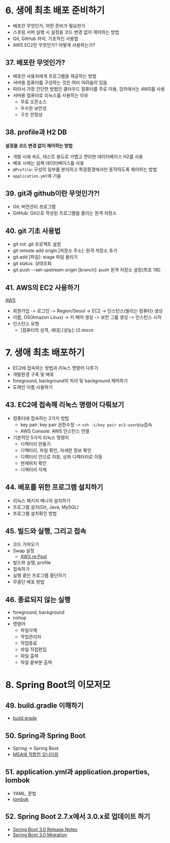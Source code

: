 # 6. 생에 최초 배포 준비하기

- 배포란 무엇인가, 어떤 준비가 필요한가
- 스프링 서버 실행 시 설정을 코드 변경 없이 제어하는 방법
- Git, GitHub 차이, 기초적인 사용법
- AWS EC2란 무엇인가? 어떻게 사용하는가?

## 37. 배포란 무엇인가?

- 배포란 사용자에게 프로그램을 제공하는 방법
- 서버용 컴퓨터를 구성하는 것은 여러 어려움이 있음
- 따라서 가장 간단한 방법인 클라우드 컴퓨터를 주로 이용, 강의에서는 AWS를 사용
- 서버용 컴퓨터로 리눅스를 사용하는 이유
    - 무료 오픈소스
    - 우수한 보안성
    - 구조 안정성

## 38. profile과 H2 DB

**설정을 코드 변경 없이 제어하는 방법**

- 개발 시에 속도, 테스트 용도로 가볍고 편리한 데이터베이스 H2를 사용
- 배포 시에는 실제 데이터베이스를 사용
- `@Profile`: 구성의 일부를 분리하고 특정환경에서만 동작하도록 제어하는 방법
- `application.yml`에 기술

## 39. git과 github이란 무엇인가?!

- Git: 버전관리 프로그램
- GitHub: Git으로 작성된 프로그램을 올리는 원격 저장소

## 40. git 기초 사용법

- git init: git 프로젝트 설정
- git remote add origin [저장소 주소]: 원격 저장소 추가
- git add [파일]: stage 파일 올리기
- git status: 상태조회
- git push --set-upstream origin [branch]: push 원격 저장소 설정(최초 1회)

## 41. AWS의 EC2 사용하기

[AWS](https://aws.amazon.com/ko/free/?gclid=CjwKCAjw9IayBhBJEiwAVuc3fqgIeWpeiKJb-8LYPDAozmpNyV92vuBWLxCBvNjY3MZwiq2cfocLHBoCrx4QAvD_BwE&trk=2e777eb1-7c1a-4acc-ae47-724e1cd50096&sc_channel=ps&ef_id=CjwKCAjw9IayBhBJEiwAVuc3fqgIeWpeiKJb-8LYPDAozmpNyV92vuBWLxCBvNjY3MZwiq2cfocLHBoCrx4QAvD_BwE:G:s&s_kwcid=AL!4422!3!444218215904!e!!g!!aws!10287751092!99328587341&all-free-tier.sort-by=item.additionalFields.SortRank&all-free-tier.sort-order=asc&awsf.Free%20Tier%20Types=*all&awsf.Free%20Tier%20Categories=*all)

- 회원가입 -> 로그인 -> Region/Seoul -> EC2 -> 인스턴스(빌리는 컴퓨터) 생성
- 이름, OS(Amazon Linux) -> 키 페어 생성 -> 보안 그룹 생성 -> 인스턴스 시작
- 인스턴스 유형
    - [컴퓨터의 성격, 세대].[성능]: t2.micro

# 7. 생애 최초 배포하기

- EC2에 접속하는 방법과 리눅스 명령어 다루기
- 개발환경 구축 및 배포
- foreground, background의 차이 및 background 제어하기
- 도메인 이름 사용하기

## 43. EC2에 접속해 리눅스 명령어 다뤄보기

- 컴퓨터에 접속하는 2가지 방법
    - key pair: key pair 권한수정 -> `ssh -i/key pair ec2-user@ip`접속
    - AWS Console: AWS 인스턴스 연결
- 기본적인 5가지 리눅스 명령어
    - 디렉터리 만들기
    - 디렉터리, 파일 확인, 자세한 정보 확인
    - 디렉터리 안으로 이동, 상위 디렉터리로 이동
    - 현재위치 확인
    - 디렉터리 삭제

## 44. 배포를 위한 프로그램 설치하기

- 리눅스 패키지 매니저 설치하기
- 프로그램 설치(Git, Java, MySQL)
- 프로그램 설치확인 방법

## 45. 빌드와 실행, 그리고 접속

- 코드 가져오기
- Swap 설정
    - [AWS re:Post](https://repost.aws/ko/knowledge-center/ec2-memory-swap-file)
- 빌드와 실행, profile
- 접속하기
- 실행 중인 프로그램 중단하기
- 무중단 배포 방법

## 46. 종료되지 않는 실행

- foreground, background
- nohup
- 명령어
    - 파일삭제
    - 작업관리자
    - 작업종료
    - 파일 직접편집
    - 파일 출력
    - 파일 끝부분 출력

# 8. Spring Boot의 이모저모

## 49. build.gradle 이해하기

- [build.grade](https://docs.spring.io/spring-boot/docs/current/gradle-plugin/reference/htmlsingle/)

## 50. Spring과 Spring Boot

- Spring -> Spring Boot
- [MSA에 적합한 모니터링](https://toss.tech/article/how-to-work-health-check-in-spring-boot-actuator)

## 51. application.yml과 application.properties, lombok

- YAML, 문법
- [lombok](https://projectlombok.org/setup/gradle)

## 52. Spring Boot 2.7.x에서 3.0.x로 업데이트 하기

- [Spring Boot 3.0 Release Notes](https://github.com/spring-projects/spring-boot/wiki/Spring-Boot-3.0-Release-Notes)
- [Spring Boot 3.0 Migration](https://jojoldu.tistory.com/698)
